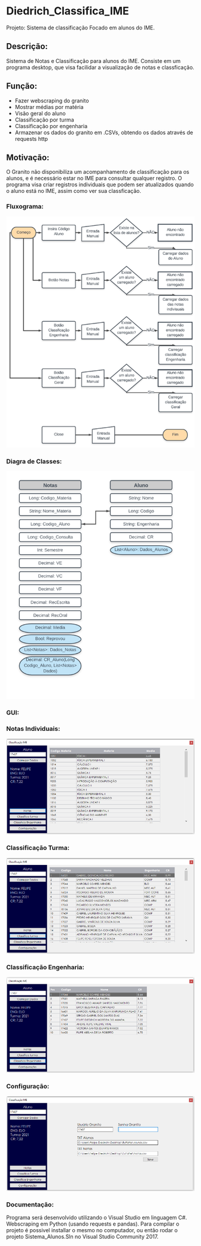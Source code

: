# Diedrich_Classifica_IME
Projeto:
Sistema de classificação
Focado em alunos do IME. 

## Descrição:
Sistema de Notas e Classificação para alunos do IME.
Consiste em um programa desktop, que visa facilidar a visualização de notas e classficação.

## Função:
 - Fazer webscraping do granito
 - Mostrar médias por matéria
 - Visão geral do aluno
 - Classificação por turma
 - Classificação por engenharia
 - Armazenar os dados do granito em .CSVs, obtendo os dados através de requests http

## Motivação:
O Granito não disponibiliza um acompanhamento de classificação para os alunos, e é necessário estar no IME para consultar qualquer registro.
O programa visa criar registros individuais que podem ser atualizados quando o aluno está no IME, assim como ver sua classficação.

### Fluxograma:
<p align="center">
<img src="Img/Fluxograma.PNG" >
</p>

### Diagra de Classes:
<p align="center">
<img src="Img/Classes.PNG" >
</p>

### GUI:

### Notas Individuais:
<p align="center">
<img src="Img/NotasIndividuais.PNG" >
</p>

### Classificação Turma:
<p align="center">
<img src="Img/ClassificaTurma.PNG" >
</p>

### Classificação Engenharia:
<p align="center">
<img src="Img/ClassificaEngenharia.PNG" >
</p>

### Configuração:
<p align="center">
<img src="Img/Configuracao.PNG" >
</p>

### Documentação:

Programa será desenvolvido utilizando o Visual Studio em linguagem C#. Webscraping em Python (usando requests e pandas).
Para compilar o projeto é possivel installar o mesmo no computador, ou então rodar o projeto Sistema_Alunos.Sln no Visual Studio Community 2017.
